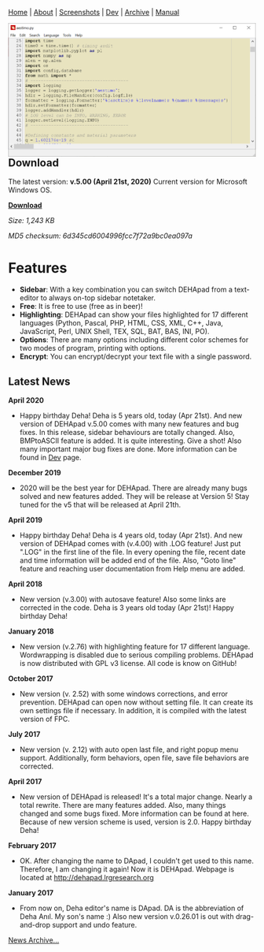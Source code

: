 [Home](index.md) | [About](about.md) | [Screenshots](screenshots.md) | [Dev](development.md) | [Archive](archive.md) | [Manual](user_manual.md) 


<img align="right" src="files/DEHApad.png">

## Download
The latest version: **v.5.00 (April 21st, 2020)**
Current version for Microsoft Windows OS.

**[Download](https://github.com/sblisesivdin/dehapad/blob/master/Releases/DEHApad-5.00.exe)** 

*Size: 1,243 KB*

*MD5 checksum: 6d345cd6004996fcc7f72a9bc0ea097a*

# Features
* **Sidebar**: With a key combination you can switch DEHApad from a text-editor to always on-top sidebar notetaker.
* **Free**: It is free to use (free as in beer)!
* **Highlighting**: DEHApad can show your files highlighted for 17 different languages (Python, Pascal, PHP, HTML, CSS, XML, C++, Java, JavaScript, Perl, UNIX Shell, TEX, SQL, BAT, BAS, INI, PO).
* **Options**: There are many options including different color schemes for two modes of program, printing with options.
* **Encrypt**: You can encrypt/decrypt your text file with a single password.

## Latest News

**April 2020**
* Happy birthday Deha! Deha is 5 years old, today (Apr 21st). And new version of DEHApad v.5.00 comes with many new features and bug fixes. In this release, sidebar behaviours are totally changed. Also, BMPtoASCII feature is added. It is quite interesting. Give a shot! Also many important major bug fixes are done. More information can be found in [Dev](development.md) page.

**December 2019**
* 2020 will be the best year for DEHApad. There are already many bugs solved and new features added. They will be release at Version 5! Stay tuned for the v5 that will be released at April 21th.

**April 2019**
* Happy birthday Deha! Deha is 4 years old, today (Apr 21st). And new version of DEHApad comes with (v.4.00) with .LOG feature! Just put ".LOG" in the first line of the file. In every opening the file, recent date and time information will be added end of the file. Also, "Goto line" feature and reaching user documentation from Help menu are added.

**April 2018**
* New version (v.3.00) with autosave feature! Also some links are corrected in the code. Deha is 3 years old today (Apr 21st)! Happy birthday Deha!

**January 2018**
* New version (v.2.76) with highlighting feature for 17 different language. Wordwrapping is disabled due to serious compiling problems. DEHApad is now distributed with GPL v3 license. All code is know on GitHub!

**October 2017**
* New version (v. 2.52) with some windows corrections, and error prevention. DEHApad can open now without setting file. It can create its own settings file if necessary. In addition, it is compiled with the latest version of FPC. 

**July 2017**
* New version (v. 2.12) with auto open last file, and right popup menu support. Additionally, form behaviors, open file, save file behaviors are corrected. 

**April 2017**
* New version of DEHApad is released! It's a total major change. Nearly a total rewrite. There are many features added. Also, many things changed and some bugs fixed. More information can be found at here. Because of new version scheme is used, version is 2.0. Happy birthday Deha!

**February 2017**
* OK. After changing the name to DApad, I couldn't get used to this name. Therefore, I am changing it again! Now it is DEHApad. Webpage is located at http://dehapad.lrgresearch.org

**January 2017**
* From now on, Deha editor's name is DApad. DA is the abbreviation of Deha Anıl. My son's name :) Also new version v.0.26.01 is out with drag-and-drop support and undo feature.

[News Archive...](news.md)
